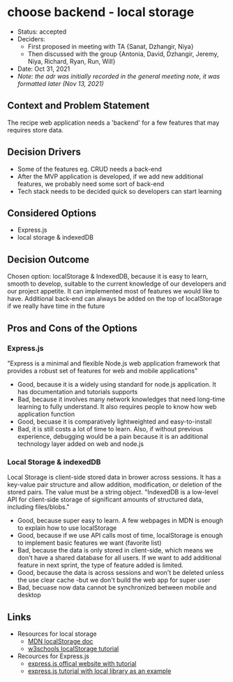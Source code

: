 # choose backend - local storage

* Status: accepted
* Deciders:
  * First proposed in meeting with TA {Sanat, Dzhangir, Niya}
  * Then discussed with the group {Antonia, David, Dzhangir, Jeremy, Niya, Richard, Ryan, Run, Will}
* Date: Oct 31, 2021
* _Note: the adr was initially recorded in the general meeting note, it was formatted later (Nov 13, 2021)_

## Context and Problem Statement

The recipe web application needs a 'backend' for a few features that may requires store data.

## Decision Drivers

* Some of the features eg. CRUD needs a back-end
* After the MVP application is developed, if we add new additional features, we probably need some sort of back-end
* Tech stack needs to be decided quick so developers can start learning

## Considered Options

* Express.js
* local storage & indexedDB

## Decision Outcome

Chosen option: localStorage & IndexedDB, because it is easy to learn, smooth to develop, suitable to the current knowledge of our developers and our project appetite. It can implemented most of features we would like to have. Additional back-end can always be added on the top of localStorage if we really have time in the future

## Pros and Cons of the Options

### Express.js

"Express is a minimal and flexible Node.js web application framework that provides a robust set of features for web and mobile applications"

* Good, because it is a widely using standard for node.js application. It has documentation and tutorials supports
* Bad, because it involves many network knowledges that need long-time learning to fully understand. It also requires people to know how web application function
* Good, becuase it is comparatively lightweighted and easy-to-install
* Bad, it is still costs a lot of time to learn. Also, if without previous experience, debugging would be a pain because it is an additional technology layer added on web and node.js

### Local Storage & indexedDB

Local Storage is client-side stored data in brower across sessions. It has a key-value pair structure and allow addition, modification, or deletion of the stored pairs. The value must be a string object.
"IndexedDB is a low-level API for client-side storage of significant amounts of structured data, including files/blobs."

* Good, because super easy to learn. A few webpages in MDN is enough to explain how to use localStorage
* Good, because if we use API calls most of time, localStorage is enough to implement basic features we want (favorite list)
* Bad, because the data is only stored in client-side, which means we don't have a shared database for all users. If we want to add additional feature in next sprint, the type of feature added is limited.
* Good, because the data is across sessions and won't be deleted unless the use clear cache -but we don't build the web app for super user
* Bad, becuase now data cannot be synchronized between mobile and desktop

## Links
* Resources for local storage
  * [MDN localStorage doc](https://developer.mozilla.org/en-US/docs/Web/API/Window/localStorage)
  * [w3schools localStorage tutorial](https://www.w3schools.com/html/html5_webstorage.asp)
* Recources for Express.js
  * [express.js offical website with tutorial](https://expressjs.com/)
  * [express.js tutorial with local library as an example](https://developer.mozilla.org/en-US/docs/Learn/Server-side/Express_Nodejs)